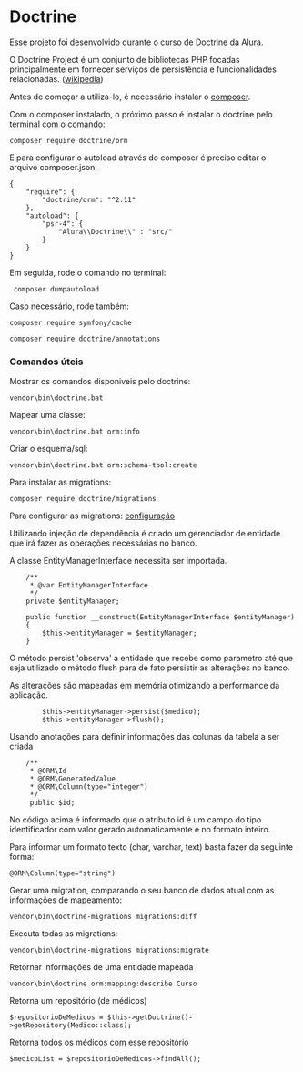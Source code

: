 # Doctrine

Esse projeto foi desenvolvido durante o curso de Doctrine da Alura. 

O Doctrine Project é um conjunto de bibliotecas PHP focadas principalmente em fornecer serviços de persistência e funcionalidades relacionadas. ([wikipedia](https://en.wikipedia.org/wiki/Doctrine_(PHP)))

Antes de começar a utiliza-lo, é necessário instalar o [composer](https://getcomposer.org/download/).

Com o composer instalado, o próximo passo é instalar o doctrine pelo terminal com o comando:

```
composer require doctrine/orm
```
E para configurar o autoload através do composer é preciso editar o arquivo composer.json:
```
{
    "require": {
        "doctrine/orm": "^2.11"
    },
    "autoload": {
        "psr-4": {
            "Alura\\Doctrine\\" : "src/"
        }
    }
}
```

Em seguida, rode o comando no terminal:
```
 composer dumpautoload
 ```
 
 Caso necessário, rode também:
 ```
 composer require symfony/cache
```
 ```
 composer require doctrine/annotations
 ```
 ### Comandos úteis
 
 Mostrar os comandos disponiveis pelo doctrine:
  ```
 vendor\bin\doctrine.bat
 ```
 Mapear uma classe:
  ```
 vendor\bin\doctrine.bat orm:info
 ```
 Criar o esquema/sql:
  ```
 vendor\bin\doctrine.bat orm:schema-tool:create
 ```

Para instalar as migrations:

```
composer require doctrine/migrations
```

Para configurar as migrations: [configuração](https://www.doctrine-project.org/projects/doctrine-migrations/en/3.3/reference/configuration.html#configuration)

Utilizando injeção de dependência é criado um gerenciador de entidade que irá fazer as operações necessárias no banco.

A classe EntityManagerInterface necessita ser importada.
```
    /**
     * @var EntityManagerInterface
     */
    private $entityManager;

    public function __construct(EntityManagerInterface $entityManager)
    {
        $this->entityManager = $entityManager;
    }
```

O método persist 'observa' a entidade que recebe como parametro até que seja utilizado o método flush para de fato persistir as alterações no banco. 

As alterações são mapeadas em memória otimizando a performance da aplicação.

```
        $this->entityManager->persist($medico);
        $this->entityManager->flush();
```

Usando anotações para definir informações das colunas da tabela a ser criada
```
    /**
     * @ORM\Id
     * @ORM\GeneratedValue
     * @ORM\Column(type="integer")
     */
     public $id;
```
No código acima é informado que o atributo id é um campo do tipo identificador com valor gerado automaticamente e no formato inteiro.

Para informar um formato texto (char, varchar, text) basta fazer da seguinte forma:
```
@ORM\Column(type="string")
```

Gerar uma migration, comparando o seu banco de dados atual com as informações de mapeamento:

```
vendor\bin\doctrine-migrations migrations:diff
```

Executa todas as migrations:
```
vendor\bin\doctrine-migrations migrations:migrate
```

Retornar informações de uma entidade mapeada
```
vendor\bin\doctrine orm:mapping:describe Curso
```

Retorna um repositório (de médicos)
```
$repositorioDeMedicos = $this->getDoctrine()->getRepository(Medico::class);
```

Retorna todos os médicos com esse repositório
```
$medicoList = $repositorioDeMedicos->findAll();
```

